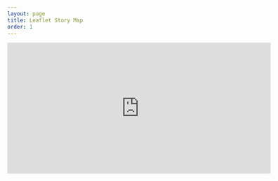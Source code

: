 ```yaml
---
layout: page
title: Leaflet Story Map
order: 1
---
```


<iframe frameborder="0" src="https://rm4-25.github.io/lsf_storymap" width="600" height="300"> </iframe>
